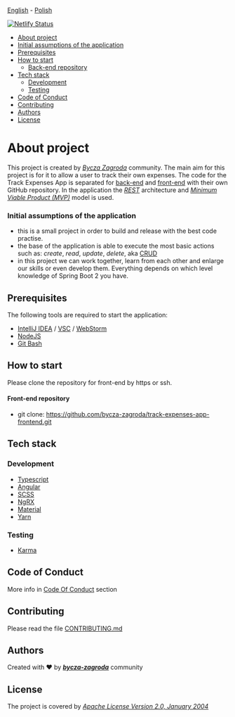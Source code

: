 [<ins>English</ins>](README.md) - [Polish](README.pl.md)

[![Netlify Status](https://api.netlify.com/api/v1/badges/877a40fe-be18-4706-afca-48fef282bfac/deploy-status)](https://app.netlify.com/sites/track-expenses-app-frontend/deploys)

* [About project](#about-project)
* [Initial assumptions of the application](#initial-assumptions-of-the-application)
* [Prerequisites](#prerequisites)
* [How to start](#how-to-start)
  - [Back-end repository](#front-end-repository)
* [Tech stack](#tech-stack)
  - [Development](#development)
  - [Testing](#testing)
* [Code of Conduct](#code-of-conduct)
* [Contributing](#contributing)
* [Authors](#authors)
* [License](#license)

# About project
This project is created by [_Bycza Zagroda_](https://github.com/bycza-zagroda) community.
The main aim for this project is for it to allow a user to track their own expenses.
The code for the Track Expenses App is separated for [back-end](https://github.com/bycza-zagroda/track-expenses-app-backend) and [<ins>front-end</ins>](https://github.com/bycza-zagroda/track-expenses-app-frontend) with
their own GitHub repository. In the application the [_REST_](https://pl.wikipedia.org/wiki/Representational_state_transfer) architecture and [_Minimum
Viable Product (MVP)_](https://www.parp.gov.pl/component/content/article/52414:minimum-viable-product) model is used.

### Initial assumptions of the application
- this is a small project in order to build and release with the best code practise.
- the base of the application is able to execute the most basic actions such as:
  _create_, _read_, _update_, _delete_, aka [CRUD](https://pl.wikipedia.org/wiki/CRUD)
- in this project we can work together, learn from each other and enlarge our skills
  or even develop them. Everything depends on which level knowledge of Spring Boot 2
  you have.

## Prerequisites
The following tools are required to start the application:
- [IntelliJ IDEA](https://www.jetbrains.com/idea/) / [VSC](https://code.visualstudio.com/) / [WebStorm](https://www.jetbrains.com/webstorm/)
- [NodeJS](https://nodejs.org/en/)
- [Git Bash](https://git-scm.com/downloads)

## How to start
Please clone the repository for front-end by https or ssh.

#### Front-end repository
- git clone: https://github.com/bycza-zagroda/track-expenses-app-frontend.git

## Tech stack

### Development
- [Typescript](https://www.typescriptlang.org/)
- [Angular](https://angular.io/)
- [SCSS](https://sass-lang.com/)
- [NgRX](https://ngrx.io/)
- [Material](https://material.angular.io/)
- [Yarn](https://yarnpkg.com/)

### Testing
- [Karma](https://angular.io/guide/testing)

## Code of Conduct
More info in [Code Of Conduct](doc/CODE_OF_CONDUCT.md) section

## Contributing
Please read the file [CONTRIBUTING.md](doc/CONTRIBUTING.md)

## Authors
Created with ❤ by [**_bycza-zagroda_**](https://github.com/orgs/bycza-zagroda/people) community

## License
The project is covered by [_Apache License Version 2.0, January 2004_](doc/LICENSE)
